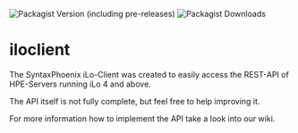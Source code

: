 ![Packagist Version (including pre-releases)](https://img.shields.io/packagist/v/syntaxphoenix/iloclient?include_prereleases)
![Packagist Downloads](https://img.shields.io/packagist/dt/syntaxphoenix/iloclient)

# iloclient
The SyntaxPhoenix iLo-Client was created to easily access the REST-API of HPE-Servers running iLo 4 and above.

The API itself is not fully complete, but feel free to help improving it.

For more information how to implement the API take a look into our wiki.
